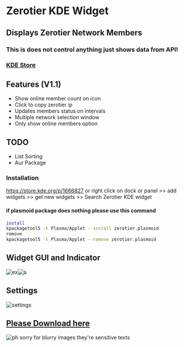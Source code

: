 # Zerotier KDE Widget  
## Displays Zerotier Network Members
### This is does not control anything just shows data from API!

### [KDE Store](https://store.kde.org/p/1666827)
## Features (V1.1)
- Show online member count on icon
- Click to copy zerotier ip 
- Updates members status on intervals  
- Multiple network selection window
- Only show online members option

## TODO
- List Sorting 
- Aur Package
### Installation
https://store.kde.org/p/1666827
or
right click on dock or panel >> add widgets >> get new widgets >> Search Zerotier KDE widget
#### if plasmoid package does nothing please use this command 
```bash
install
kpackagetool5 -t Plasma/Applet --install zerotier.plasmoid    
remove
kpackagetool5 -t Plasma/Applet --remove zerotier.plasmoid    
```

## Widget GUI and Indicator
![ex](https://i.imgur.com/MYQDika.png)![a](https://i.imgur.com/y92VmYu.png)

## Settings
![settings](https://i.imgur.com/Owxf7E2.png)

## [Please Download here](https://store.kde.org/p/1666827)
![ph](https://i.imgur.com/OFifVXf.png)
sorry for blurry images they're sensitive texts
